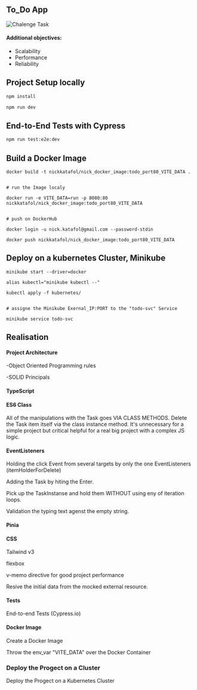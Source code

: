 ## To_Do App

![Chalenge Task](/src/assets/data/task.gif "Chalenge Task")

#### Additional objectives:
- Scalability
- Performance
- Reliability



## Project Setup locally

```sh
npm install

npm run dev
```



## End-to-End Tests with Cypress

```sh
npm run test:e2e:dev
```



## Build a Docker Image

```
docker build -t nickkatafol/nick_docker_image:todo_port80_VITE_DATA .


# run the Image localy

docker run -e VITE_DATA=run -p 8080:80 nickkatafol/nick_docker_image:todo_port80_VITE_DATA


# push on DockerHub

docker login -u nick.katafol@gmail.com --password-stdin

docker push nickkatafol/nick_docker_image:todo_port80_VITE_DATA

```



## Deploy on a kubernetes Cluster, Minikube

```
minikube start --driver=docker

alias kubectl="minikube kubectl --"

kubectl apply -f kubernetes/


# assigne the Minikube Exernal_IP:PORT to the "todo-svc" Service

minikube service todo-svc

```




## Realisation

#### Project Architecture

-Object Oriented Programming rules

-SOLID Principals


#### TypeScript


#### ES6 Class

All of the manipulations with the Task goes VIA CLASS METHODS.
Delete the Task item itself via the class instance method. 
It's unnecessary for a simple project but critical helpful 
for a real big project with a complex JS logic.

#### EventListeners
Holding the click Event from several targets by only the one EventListeners (itemHolderForDelete)

Adding the Task by hiting the Enter.

Pick up the TaskInstanse and hold them WITHOUT using eny of iteration loops.

Validation the typing text agenst the empty string.



#### Pinia


#### CSS

Tailwind v3

flexbox

v-memo directive for good project performance

Resive the initial data from the mocked  external resource.

#### Tests

End-to-end Tests (Cypress.io)


#### Docker Image

Create a Docker Image

Throw the env_var "VITE_DATA" over the Docker Container


### Deploy the Progect on a Cluster

Deploy the Progect on a Kubernetes Cluster




